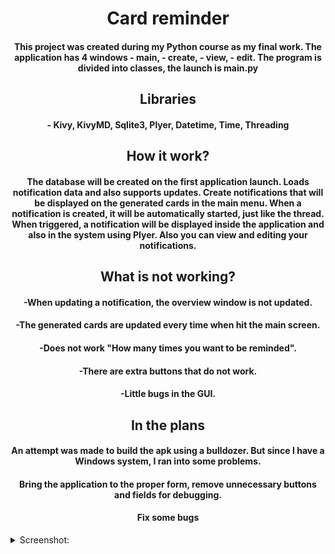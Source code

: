 <h1 align="center">Card reminder</a> </h1>

<h4 align="center">This project was created during my Python course as my final work. The application has 4 windows - main, - create, - view, - edit. The program is divided into classes, the launch is main.py </h4>

<h2 align="center">Libraries</a> </h2>
<h4 align="center">- Kivy, KivyMD, Sqlite3, Plyer, Datetime, Time, Threading</h4>

<h2 align="center">How it work?</a> </h2>
<h4 align="center">
The database will be created on the first application launch. Loads notification data and also supports updates.
Create notifications that will be displayed on the generated cards in the main menu. When a notification is created, it will be automatically started, just like the thread. When triggered, a notification will be displayed inside the application and also in the system using Plyer. 
Also you can view and editing your notifications. 
</h4>

<h2 align="center">
What is not working?
</a> </h2>
<h4 align="center"> -When updating a notification, the overview window is not updated. </h4>
<h4 align="center"> -The generated cards are updated every time when hit the main screen. </h4>
<h4 align="center"> -Does not work "How many times you want to be reminded". </h4>
<h4 align="center"> -There are extra buttons that do not work. </h4>
<h4 align="center"> -Little bugs in the GUI. </h4>

<h2 align="center"> In the plans </h2>
<h4 align="center"> An attempt was made to build the apk using a bulldozer. But since I have a Windows system, I ran into some problems. </h4>
<h4 align="center"> Bring the application to the proper form, remove unnecessary buttons and fields for debugging. </h4>
<h4 align="center"> 
<h4 align="center"> Fix some bugs </h4>


<details>
<summary align="left">Screenshot:</summary>
  <a data-flickr-embed="true" href="https://www.flickr.com/photos/197813712@N05/52727321026/in/dateposted-public/" title="main"><img src="https://live.staticflickr.com/65535/52727321026_576b8385a1_z.jpg" width="384" height="640" alt="main"></a>
  <a data-flickr-embed="true" href="https://www.flickr.com/photos/197813712@N05/52727736710/in/dateposted-public/" title="create_remi"><img src="https://live.staticflickr.com/65535/52727736710_b1f7598c9c_z.jpg" width="384" height="640" alt="create_remi"></a>
  <a data-flickr-embed="true" href="https://www.flickr.com/photos/197813712@N05/52727736725/in/dateposted-public/" title="card_view"><img src="https://live.staticflickr.com/65535/52727736725_7d224160e0_z.jpg" width="385" height="640" alt="card_view"></a>
  <a data-flickr-embed="true" href="https://www.flickr.com/photos/197813712@N05/52727575969/in/dateposted-public/" title="show_view"><img src="https://live.staticflickr.com/65535/52727575969_2d2e8a2d1f_z.jpg" width="388" height="640" alt="show_view"></a>
  <a data-flickr-embed="true" href="https://www.flickr.com/photos/197813712@N05/52727799293/in/dateposted-public/" title="working"><img src="https://live.staticflickr.com/65535/52727799293_9170e5b4f8_z.jpg" width="383" height="640" alt="working"></a>
  <a data-flickr-embed="true" href="https://www.flickr.com/photos/197813712@N05/52727799338/in/dateposted-public/" title="then worked"><img src="https://live.staticflickr.com/65535/52727799338_3d314a4466_z.jpg" width="381" height="640" alt="then worked"></a>
  
  </details>
